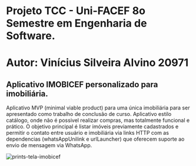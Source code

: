 # Projeto TCC - Uni-FACEF 8o Semestre em Engenharia de Software.
# Autor: Vinícius Silveira Alvino 20971
## Aplicativo IMOBICEF personalizado para imobiliária.

Aplicativo MVP (minimal viable product) para uma única imobiliária para ser apresentado como trabalho de conclusão de curso.
Aplicativo estilo catálogo, onde não é possivel realizar compras, mas totalmente funcional e prático. O objetivo principal é listar imóveis previamente cadastrados e permitir o contato entre usuário e imobiliária via links HTTP com as dependencias (whatsAppUnilink e urlLauncher) que oferecem suporte ao envio de mensagem via WhatsApp.

![prints-tela-imobicef](https://github.com/user-attachments/assets/32467b2a-6fb9-4a6f-9d8e-5e0abd6f9bf3)
